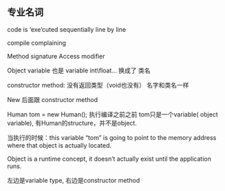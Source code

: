 ## 专业名词

code is ‘exe’cuted sequentially line by line

compile
complaining

Method signature
Access modifier

Object variable 也是 variable
int\float… 换成了 类名 

constructor method:
没有返回类型（void也没有）
名字和类名一样

New 后面跟 constructor method

Human tom = new Human();
执行编译之前之前
tom只是一个variable( object variable), 有Human的structure，并不是object.

当执行的时候：this variable “tom” is going to point to the memory address where that object is actually located.

Object is a runtime concept, it doesn’t actually exist until the application runs.

左边是variable type, 右边是constructor method
